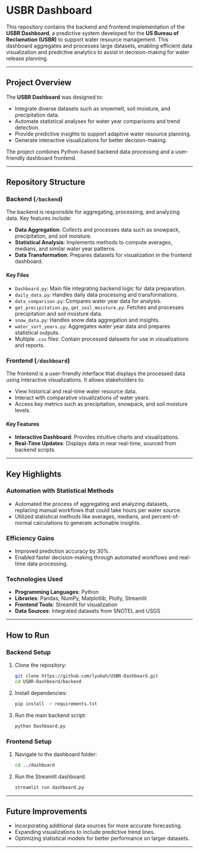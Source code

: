 # **USBR Dashboard**

This repository contains the backend and frontend implementation of the **USBR Dashboard**, a predictive system developed for the **US Bureau of Reclamation (USBR)** to support water resource management. This dashboard aggregates and processes large datasets, enabling efficient data visualization and predictive analytics to assist in decision-making for water release planning.

---

## **Project Overview**

The **USBR Dashboard** was designed to:
- Integrate diverse datasets such as snowmelt, soil moisture, and precipitation data.
- Automate statistical analyses for water year comparisons and trend detection.
- Provide predictive insights to support adaptive water resource planning.
- Generate interactive visualizations for better decision-making.

The project combines Python-based backend data processing and a user-friendly dashboard frontend.

---

## **Repository Structure**

### **Backend** (`/backend`)
The backend is responsible for aggregating, processing, and analyzing data. Key features include:
- **Data Aggregation**: Collects and processes data such as snowpack, precipitation, and soil moisture.
- **Statistical Analysis**: Implements methods to compute averages, medians, and similar water year patterns.
- **Data Transformation**: Prepares datasets for visualization in the frontend dashboard.

#### **Key Files**
- `Dashboard.py`: Main file integrating backend logic for data preparation.
- `daily_data.py`: Handles daily data processing and transformations.
- `data_comparison.py`: Compares water year data for analysis.
- `get_precipitation.py`, `get_soil_moisture.py`: Fetches and processes precipitation and soil moisture data.
- `snow_data.py`: Handles snow data aggregation and insights.
- `water_sort_years.py`: Aggregates water year data and prepares statistical outputs.
- Multiple `.csv` files: Contain processed datasets for use in visualizations and reports.

### **Frontend** (`/dashboard`)
The frontend is a user-friendly interface that displays the processed data using interactive visualizations. It allows stakeholders to:
- View historical and real-time water resource data.
- Interact with comparative visualizations of water years.
- Access key metrics such as precipitation, snowpack, and soil moisture levels.

#### **Key Features**
- **Interactive Dashboard**: Provides intuitive charts and visualizations.
- **Real-Time Updates**: Displays data in near real-time, sourced from backend scripts.

---

## **Key Highlights**

### **Automation with Statistical Methods**
- Automated the process of aggregating and analyzing datasets, replacing manual workflows that could take hours per water source.
- Utilized statistical methods like averages, medians, and percent-of-normal calculations to generate actionable insights.

### **Efficiency Gains**
- Improved prediction accuracy by 30%.
- Enabled faster decision-making through automated workflows and real-time data processing.

### **Technologies Used**
- **Programming Languages**: Python
- **Libraries**: Pandas, NumPy, Matplotlib, Plotly, Streamlit
- **Frontend Tools**: Streamlit for visualization
- **Data Sources**: Integrated datasets from SNOTEL and USGS

---

## **How to Run**

### **Backend Setup**
1. Clone the repository:
   ```bash
   git clone https://github.com/lyubah/USBR-Dashboard.git
   cd USBR-Dashboard/backend
   ```
2. Install dependencies:
   ```bash
   pip install -r requirements.txt
   ```
3. Run the main backend script:
   ```bash
   python Dashboard.py
   ```

### **Frontend Setup**
1. Navigate to the dashboard folder:
   ```bash
   cd ../dashboard
   ```
2. Run the Streamlit dashboard:
   ```bash
   streamlit run dashboard.py
   ```

---

## **Future Improvements**
- Incorporating additional data sources for more accurate forecasting.
- Expanding visualizations to include predictive trend lines.
- Optimizing statistical models for better performance on larger datasets.


---



